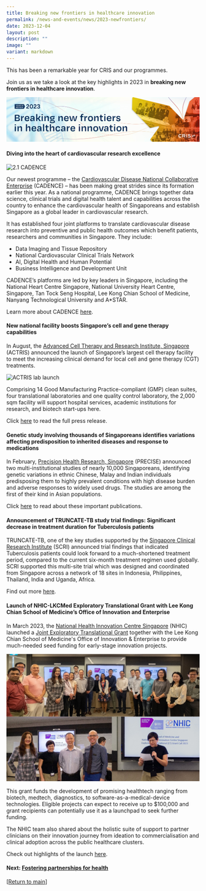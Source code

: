 ```yaml
---
title: Breaking new frontiers in healthcare innovation
permalink: /news-and-events/news/2023-newfrontiers/
date: 2023-12-04
layout: post
description: ""
image: ""
variant: markdown
---
```

This has been a remarkable year for CRIS and our programmes. 

Join us as we take a look at the key highlights in 2023 in **breaking new frontiers in healthcare innovation**.

![](/images/Resources_News/231203%20Year%20in%20review/CRIS_YIR_Banner_1_Frontiers.jpg)

#### **Diving into the heart of cardiovascular research excellence**

![2.1 CADENCE](/images/Resources\_News/231203%20Year%20in%20review/2\_1\_CADENCE.png)

Our newest programme – the [Cardiovascular Disease National Collaborative Enterprise](https://cadence-cvd.sg/) (CADENCE) – has been making great strides since its formation earlier this year. As a national programme, CADENCE brings together data science, clinical trials and digital health talent and capabilities across the country to enhance the cardiovascular health of Singaporeans and establish Singapore as a global leader in cardiovascular research.

It has established four joint platforms to translate cardiovascular disease research into preventive and public health outcomes which benefit patients, researchers and communities in Singapore. They include:

* Data Imaging and Tissue Repository
* National Cardiovascular Clinical Trials Network
* AI, Digital Health and Human Potential
* Business Intelligence and Development Unit

CADENCE’s platforms are led by key leaders in Singapore, including the National Heart Centre Singapore, National University Heart Centre, Singapore, Tan Tock Seng Hospital, Lee Kong Chian School of Medicine, Nanyang Technological University and A*STAR.

Learn more about CADENCE [here](https://www.cadence-cvd.sg/about/cadence/).



#### **New national facility boosts Singapore’s cell and gene therapy capabilities**

In August, the [Advanced Cell Therapy and Research Institute, Singapore](https://actris.sg) (ACTRIS) announced the launch of Singapore’s largest cell therapy facility to meet the increasing clinical demand for local cell and gene therapy (CGT) treatments.

![ACTRIS lab launch](/images/Resources\_Media/2023/230804\_ACTRIS%20facility%20launch/img\_9076.jpg)

Comprising 14 Good Manufacturing Practice-compliant (GMP) clean suites, four translational laboratories and one quality control laboratory, the 2,000 sqm facility will support hospital services, academic institutions for research, and biotech start-ups here.

Click [here](https://www.cris.sg/news-and-events/media-releases/230804-actris-cell-therapy-facility/) to read the full press release.

#### **Genetic study involving thousands of Singaporeans identifies variations affecting predisposition to inherited diseases and response to medications**

In February, [Precision Health Research, Singapore](https://npm.sg) (PRECISE) announced two multi-institutional studies of nearly 10,000 Singaporeans, identifying genetic variations in ethnic Chinese, Malay and Indian individuals predisposing them to highly prevalent conditions with high disease burden and adverse responses to widely used drugs. The studies are among the first of their kind in Asian populations. 

Click [here](https://www.npm.sg/news-and-events/press-releases/genetic-study-identifies-variations-affecting-predisposition/) to read about these important publications.

#### **Announcement of TRUNCATE-TB study trial findings: Significant decrease in treatment duration for Tuberculosis patients**

TRUNCATE-TB, one of the key studies supported by the [Singapore Clinical Research Institute](https://scri.edu.sg) (SCRI) announced trial findings that indicated Tuberculosis patients could look forward to a much-shortened treatment period, compared to the current six-month treatment regimen used globally. SCRI supported this multi-site trial which was designed and coordinated from Singapore across a network of 18 sites in Indonesia, Philippines, Thailand, India and Uganda, Africa. 

Find out more [here](https://www.linkedin.com/posts/singaporeclinicalresearchinstitute\_truncate-tb-trial-nus-yong-loo-lin-school-activity-7049336486663503872-09k9).

#### **Launch of NHIC-LKCMed Exploratory Translational Grant with Lee Kong Chian School of Medicine’s Office of Innovation and Enterprise**

In March 2023, the [National Health Innovation Centre Singapore](https://nhic.sg) (NHIC) launched a [Joint Exploratory Translational Grant](https://www.nhic.sg/joint-medtech-grants/joint-medtech-grants/lkc/) together with the Lee Kong Chian School of Medicine's Office of Innovation & Enterprise to provide much-needed seed funding for early-stage innovation projects.

![](/images/Resources_News/231203%20Year%20in%20review/2_3_NHIC_GRANT.png)

This grant funds the development of promising healthtech ranging from biotech, medtech, diagnostics, to software-as-a-medical-device technologies. Eligible projects can expect to receive up to $100,000 and grant recipients can potentially use it as a launchpad to seek further funding.

The NHIC team also shared about the holistic suite of support to partner clinicians on their innovation journey from ideation to commercialisation and clinical adoption across the public healthcare clusters.


Check out highlights of the launch [here](https://www.linkedin.com/feed/update/urn:li:activity:7044219682572148736?updateEntityUrn=urn%3Ali%3Afs\_feedUpdate%3A%28V2%2Curn%3Ali%3Aactivity%3A7044219682572148736%29).

#### **Next: [Fostering partnerships for health](/news-and-events/news/2023-partnerships/)**

[[Return to main](/news-and-events/news/2023-year-in-review/)]
